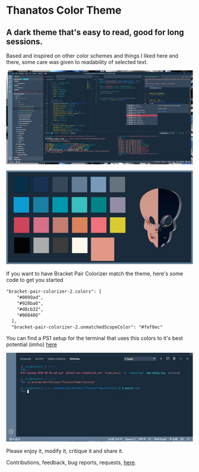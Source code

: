 # Thanatos Color Theme

## A dark theme that's easy to read, good for long sessions.

Based and inspired on other color schemes and things I liked here and there, some care was given to readability of selected text.

![Thanatos Screen Shot](images/thanatos-screenshot-1.jpg)

![Colors Used](images/thanatos-colors.jpg)

If you want to have Bracket Pair Colorizer match the theme, here's some code to get you started
```
"bracket-pair-colorizer-2.colors": [
    "#0099ad",
    "#928ba6",
    "#d8cb32",
    "#008486"
  ],
  "bracket-pair-colorizer-2.unmatchedScopeColor": "#fef8ec"
```

You can find a PS1 setup for the terminal that uses this colors to it's best potential (imho) [here](https://gist.github.com/fedfigca/53f0e55b2f9ad6c73b036edb6ff6f010)

![Terminal Screenshot](images/terminal-screenshot.jpg)

Please enjoy it, modify it, critique it and share it.

Contributions, feedback, bug reports, requests, [here](https://github.com/fedfigca/thanatos).
